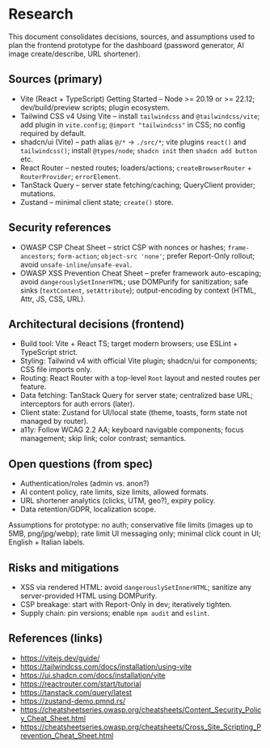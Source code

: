 # Research

This document consolidates decisions, sources, and assumptions used to plan the frontend prototype for the dashboard (password generator, AI image create/describe, URL shortener).

## Sources (primary)

- Vite (React + TypeScript) Getting Started – Node >= 20.19 or >= 22.12; dev/build/preview scripts; plugin ecosystem.
- Tailwind CSS v4 Using Vite – install `tailwindcss` and `@tailwindcss/vite`; add plugin in `vite.config`; `@import "tailwindcss"` in CSS; no config required by default.
- shadcn/ui (Vite) – path alias `@/*` → `./src/*`; vite plugins `react()` and `tailwindcss()`; install `@types/node`; `shadcn init` then `shadcn add button` etc.
- React Router – nested routes; loaders/actions; `createBrowserRouter` + `RouterProvider`; `errorElement`.
- TanStack Query – server state fetching/caching; QueryClient provider; mutations.
- Zustand – minimal client state; `create()` store.

## Security references

- OWASP CSP Cheat Sheet – strict CSP with nonces or hashes; `frame-ancestors`; `form-action`; `object-src 'none'`; prefer Report-Only rollout; avoid `unsafe-inline`/`unsafe-eval`.
- OWASP XSS Prevention Cheat Sheet – prefer framework auto-escaping; avoid `dangerouslySetInnerHTML`; use DOMPurify for sanitization; safe sinks (`textContent`, `setAttribute`); output-encoding by context (HTML, Attr, JS, CSS, URL).

## Architectural decisions (frontend)

- Build tool: Vite + React TS; target modern browsers; use ESLint + TypeScript strict.
- Styling: Tailwind v4 with official Vite plugin; shadcn/ui for components; CSS file imports only.
- Routing: React Router with a top-level `Root` layout and nested routes per feature.
- Data fetching: TanStack Query for server state; centralized base URL; interceptors for auth errors (later).
- Client state: Zustand for UI/local state (theme, toasts, form state not managed by router).
- a11y: Follow WCAG 2.2 AA; keyboard navigable components; focus management; skip link; color contrast; semantics.

## Open questions (from spec)

- Authentication/roles (admin vs. anon?)
- AI content policy, rate limits, size limits, allowed formats.
- URL shortener analytics (clicks, UTM, geo?), expiry policy.
- Data retention/GDPR, localization scope.

Assumptions for prototype: no auth; conservative file limits (images up to 5MB, png/jpg/webp); rate limit UI messaging only; minimal click count in UI; English + Italian labels.

## Risks and mitigations

- XSS via rendered HTML: avoid `dangerouslySetInnerHTML`; sanitize any server-provided HTML using DOMPurify.
- CSP breakage: start with Report-Only in dev; iteratively tighten.
- Supply chain: pin versions; enable `npm audit` and `eslint`.

## References (links)

- https://vitejs.dev/guide/
- https://tailwindcss.com/docs/installation/using-vite
- https://ui.shadcn.com/docs/installation/vite
- https://reactrouter.com/start/tutorial
- https://tanstack.com/query/latest
- https://zustand-demo.pmnd.rs/
- https://cheatsheetseries.owasp.org/cheatsheets/Content_Security_Policy_Cheat_Sheet.html
- https://cheatsheetseries.owasp.org/cheatsheets/Cross_Site_Scripting_Prevention_Cheat_Sheet.html
